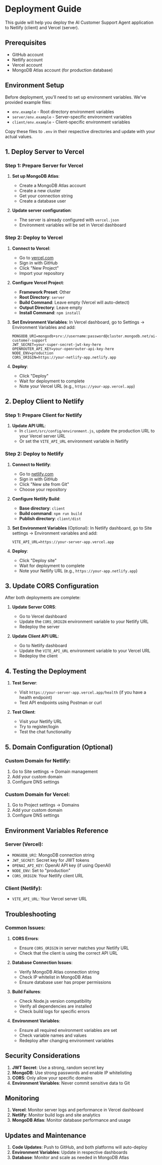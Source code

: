 # Deployment Guide

This guide will help you deploy the AI Customer Support Agent application to Netlify (client) and Vercel (server).

## Prerequisites

- GitHub account
- Netlify account
- Vercel account
- MongoDB Atlas account (for production database)

## Environment Setup

Before deployment, you'll need to set up environment variables. We've provided example files:

- `env.example` - Root directory environment variables
- `server/env.example` - Server-specific environment variables
- `client/env.example` - Client-specific environment variables

Copy these files to `.env` in their respective directories and update with your actual values.

## 1. Deploy Server to Vercel

### Step 1: Prepare Server for Vercel

1. **Set up MongoDB Atlas**:

   - Create a MongoDB Atlas account
   - Create a new cluster
   - Get your connection string
   - Create a database user

2. **Update server configuration**:
   - The server is already configured with `vercel.json`
   - Environment variables will be set in Vercel dashboard

### Step 2: Deploy to Vercel

1. **Connect to Vercel**:

   - Go to [vercel.com](https://vercel.com)
   - Sign in with GitHub
   - Click "New Project"
   - Import your repository

2. **Configure Vercel Project**:

   - **Framework Preset**: Other
   - **Root Directory**: `server`
   - **Build Command**: Leave empty (Vercel will auto-detect)
   - **Output Directory**: Leave empty
   - **Install Command**: `npm install`

3. **Set Environment Variables**:
   In Vercel dashboard, go to Settings → Environment Variables and add:

   ```
   MONGODB_URI=mongodb+srv://username:password@cluster.mongodb.net/ai-customer-support
   JWT_SECRET=your-super-secret-jwt-key-here
   OPENROUTER_API_KEY=your-openrouter-api-key-here
   NODE_ENV=production
   CORS_ORIGIN=https://your-netlify-app.netlify.app
   ```

4. **Deploy**:
   - Click "Deploy"
   - Wait for deployment to complete
   - Note your Vercel URL (e.g., `https://your-app.vercel.app`)

## 2. Deploy Client to Netlify

### Step 1: Prepare Client for Netlify

1. **Update API URL**:
   - In `client/src/config/environment.js`, update the production URL to your Vercel server URL
   - Or set the `VITE_API_URL` environment variable in Netlify

### Step 2: Deploy to Netlify

1. **Connect to Netlify**:

   - Go to [netlify.com](https://netlify.com)
   - Sign in with GitHub
   - Click "New site from Git"
   - Choose your repository

2. **Configure Netlify Build**:

   - **Base directory**: `client`
   - **Build command**: `npm run build`
   - **Publish directory**: `client/dist`

3. **Set Environment Variables** (Optional):
   In Netlify dashboard, go to Site settings → Environment variables and add:

   ```
   VITE_API_URL=https://your-server-app.vercel.app
   ```

4. **Deploy**:
   - Click "Deploy site"
   - Wait for deployment to complete
   - Note your Netlify URL (e.g., `https://your-app.netlify.app`)

## 3. Update CORS Configuration

After both deployments are complete:

1. **Update Server CORS**:

   - Go to Vercel dashboard
   - Update the `CORS_ORIGIN` environment variable to your Netlify URL
   - Redeploy the server

2. **Update Client API URL**:
   - Go to Netlify dashboard
   - Update the `VITE_API_URL` environment variable to your Vercel URL
   - Redeploy the client

## 4. Testing the Deployment

1. **Test Server**:

   - Visit `https://your-server-app.vercel.app/health` (if you have a health endpoint)
   - Test API endpoints using Postman or curl

2. **Test Client**:
   - Visit your Netlify URL
   - Try to register/login
   - Test the chat functionality

## 5. Domain Configuration (Optional)

### Custom Domain for Netlify:

1. Go to Site settings → Domain management
2. Add your custom domain
3. Configure DNS settings

### Custom Domain for Vercel:

1. Go to Project settings → Domains
2. Add your custom domain
3. Configure DNS settings

## Environment Variables Reference

### Server (Vercel):

- `MONGODB_URI`: MongoDB connection string
- `JWT_SECRET`: Secret key for JWT tokens
- `OPENAI_API_KEY`: OpenAI API key (if using OpenAI)
- `NODE_ENV`: Set to "production"
- `CORS_ORIGIN`: Your Netlify client URL

### Client (Netlify):

- `VITE_API_URL`: Your Vercel server URL

## Troubleshooting

### Common Issues:

1. **CORS Errors**:

   - Ensure `CORS_ORIGIN` in server matches your Netlify URL
   - Check that the client is using the correct API URL

2. **Database Connection Issues**:

   - Verify MongoDB Atlas connection string
   - Check IP whitelist in MongoDB Atlas
   - Ensure database user has proper permissions

3. **Build Failures**:

   - Check Node.js version compatibility
   - Verify all dependencies are installed
   - Check build logs for specific errors

4. **Environment Variables**:
   - Ensure all required environment variables are set
   - Check variable names and values
   - Redeploy after changing environment variables

## Security Considerations

1. **JWT Secret**: Use a strong, random secret key
2. **MongoDB**: Use strong passwords and enable IP whitelisting
3. **CORS**: Only allow your specific domains
4. **Environment Variables**: Never commit sensitive data to Git

## Monitoring

1. **Vercel**: Monitor server logs and performance in Vercel dashboard
2. **Netlify**: Monitor build logs and site analytics
3. **MongoDB Atlas**: Monitor database performance and usage

## Updates and Maintenance

1. **Code Updates**: Push to GitHub, and both platforms will auto-deploy
2. **Environment Variables**: Update in respective dashboards
3. **Database**: Monitor and scale as needed in MongoDB Atlas

